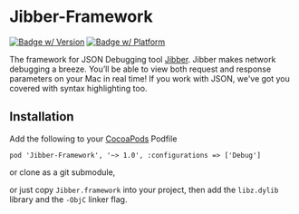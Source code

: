 Jibber-Framework
================

[![Badge w/ Version](https://cocoapod-badges.herokuapp.com/v/Jibber-Framework/badge.png)](https://github.com/rebel-tools/Jibber-Framework)
[![Badge w/ Platform](https://cocoapod-badges.herokuapp.com/p/PJibber-Framework/badge.svg)](https://github.com/rebel-tools/Jibber-Framework)

The framework for JSON Debugging tool [Jibber](http://www.rebel.tools). Jibber makes network debugging a breeze. You’ll be able to view both request and response parameters on your Mac in real time! If you work with JSON, we've got you covered with syntax highlighting too.

## Installation

Add the following to your [CocoaPods](http://cocoapods.org/) Podfile

    pod 'Jibber-Framework', '~> 1.0', :configurations => ['Debug']

or clone as a git submodule,

or just copy ```Jibber.framework``` into your project, then add the `libz.dylib` library and the `-ObjC` linker flag.
